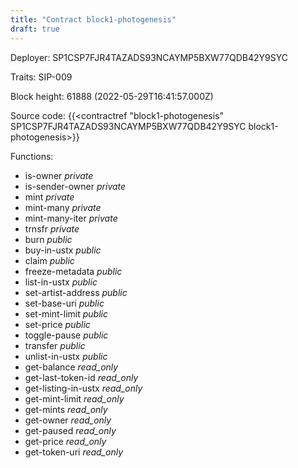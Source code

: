 ```yaml
---
title: "Contract block1-photogenesis"
draft: true
---
```

Deployer: SP1CSP7FJR4TAZADS93NCAYMP5BXW77QDB42Y9SYC

Traits:
SIP-009 



Block height: 61888 (2022-05-29T16:41:57.000Z)

Source code: {{<contractref "block1-photogenesis" SP1CSP7FJR4TAZADS93NCAYMP5BXW77QDB42Y9SYC block1-photogenesis>}}

Functions:

* is-owner _private_
* is-sender-owner _private_
* mint _private_
* mint-many _private_
* mint-many-iter _private_
* trnsfr _private_
* burn _public_
* buy-in-ustx _public_
* claim _public_
* freeze-metadata _public_
* list-in-ustx _public_
* set-artist-address _public_
* set-base-uri _public_
* set-mint-limit _public_
* set-price _public_
* toggle-pause _public_
* transfer _public_
* unlist-in-ustx _public_
* get-balance _read_only_
* get-last-token-id _read_only_
* get-listing-in-ustx _read_only_
* get-mint-limit _read_only_
* get-mints _read_only_
* get-owner _read_only_
* get-paused _read_only_
* get-price _read_only_
* get-token-uri _read_only_
